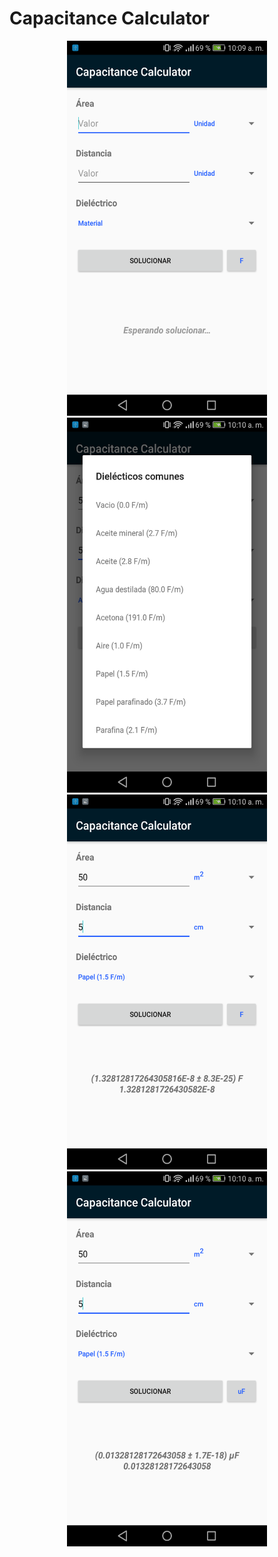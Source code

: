 # Capacitance Calculator

<div align="center">
    <img src="./screenshots/01.png" height="600" width="320">
    <img src="./screenshots/02.png" height="600" width="320">
</div>

<div align="center">
    <img src="./screenshots/03.png" height="600" width="320">
    <img src="./screenshots/04.png" height="600" width="320">
</div>

